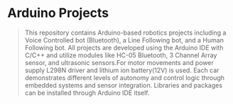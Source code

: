 # Arduino Projects
> This repository contains Arduino-based robotics projects including a Voice Controlled bot (Bluetooth), a Line Following bot, and a Human Following bot.
> All projects are developed using the Arduino IDE with C/C++ and utilize modules like HC-05 Bluetooth, 3 Channel Array sensor, and ultrasonic sensors.For motor movements and power supply L298N driver and lithium ion battery(12V) is used.
> Each car demonstrates different levels of autonomy and control logic through embedded systems and sensor integration.
> Libraries and packages can be installed through Arduino IDE itself.
